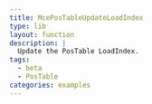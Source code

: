 ```yaml
---
title: McePosTableUpdateLoadIndex
type: lib
layout: function
description: |
  Update the PosTable LoadIndex.
tags: 
  - beta
  - PosTable
categories: examples
---
```

